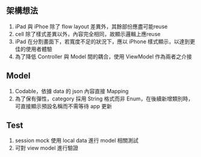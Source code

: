 ## 架構想法
1. iPad 與 iPhoe 除了 flow layout 差異外，其餘部份應盡可能reuse
2. cell 除了樣式差異以外，內容完全相同，故顯示邏輯上應reuse
3. iPad 在分割畫面下，若寬度不足的狀況下，應以 iPhone 樣式顯示，以達到更佳的使用者體驗
4. 為了降低 Controller 與 Model 間的耦合，使用 ViewModel 作為兩者之介接

## Model
1. Codable，依據 data 的 json 內容直接 Mapping
2. 為了保有彈性，category 採用 String 格式而非 Enum，在後續新增類別時，可直接顯示預設名稱而不需等待 app 更新

## Test
1. session mock 使用 local data 進行 model 相關測試
2. 可對 view model 進行驗證
